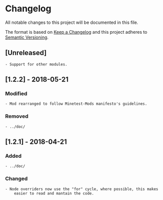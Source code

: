 # Changelog
All notable changes to this project will be documented in this file.

The format is based on [Keep a Changelog](http://keepachangelog.com/en/1.0.0/)
and this project adheres to [Semantic Versioning](https://semver.org/).


## [Unreleased]

	- Support for other modules.


## [1.2.2] - 2018-05-21
### Modified

	- Mod rearranged to follow Minetest-Mods manifesto's guidelines.

### Removed

	- ../doc/


## [1.2.1] - 2018-04-21
### Added

	- ../doc/

### Changed

	- Node overriders now use the "for" cycle, where possible, this makes
		easier to read and mantain the code.	
